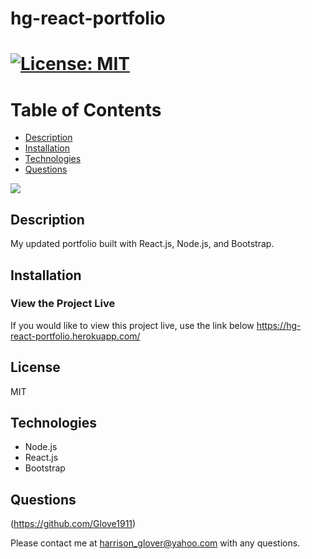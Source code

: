 # hg-react-portfolio

# [![License: MIT](https://img.shields.io/badge/License-MIT-yellow.svg)](https://opensource.org/licenses/MIT)

# Table of Contents
- [Description](#description)
- [Installation](#installation)
- [Technologies](#technologies)
- [Questions](#questions)

<img src="https://github.com/Glove1911/React-Portfolio/blob/main/src/screenshot1.jpeg">

 ## Description
My updated portfolio built with React.js, Node.js, and Bootstrap.  

## Installation

### View the Project Live

If you would like to view this project live, use the link below
https://hg-react-portfolio.herokuapp.com/


  
## License
MIT       




## Technologies
* Node.js
* React.js
* Bootstrap




## Questions
(https://github.com/Glove1911) 


Please contact me at [harrison_glover@yahoo.com](mailto:harrison_glover@yahoo.com) with any questions.
